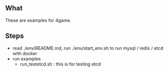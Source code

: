 ## What
These are examples for 4game.


## Steps
* read ./env/README.md, run ./env/start_env.sh to run mysql / redis / etcd with docker
* run examples
  - run_testetcd.sh : this is for testing etcd


